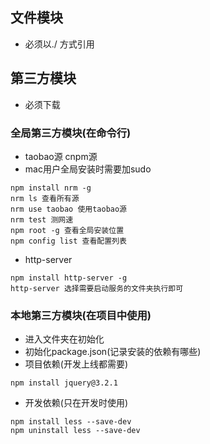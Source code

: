 ## 文件模块
- 必须以./ 方式引用

## 第三方模块
- 必须下载

### 全局第三方模块(在命令行)
- taobao源 cnpm源
- mac用户全局安装时需要加sudo
```
npm install nrm -g
nrm ls 查看所有源
nrm use taobao 使用taobao源
nrm test 测网速
npm root -g 查看全局安装位置
npm config list 查看配置列表
```

- http-server
```
npm install http-server -g
http-server 选择需要启动服务的文件夹执行即可
```


### 本地第三方模块(在项目中使用)
- 进入文件夹在初始化
- 初始化package.json(记录安装的依赖有哪些)
- 项目依赖(开发上线都需要)
```
npm install jquery@3.2.1
```

- 开发依赖(只在开发时使用)
```
npm install less --save-dev
npm uninstall less --save-dev
```

